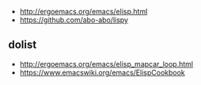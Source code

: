 - http://ergoemacs.org/emacs/elisp.html
- https://github.com/abo-abo/lispy

## dolist

- http://ergoemacs.org/emacs/elisp_mapcar_loop.html
- https://www.emacswiki.org/emacs/ElispCookbook